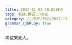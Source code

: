 ```yaml
---
title: 2022-11-02-10.02日记
tags: 新建,模板,小书匠
category: /小书匠/日记/2022-11
grammar_cjkRuby: true
---
```



考试累死人。